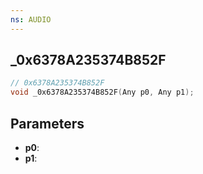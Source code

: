 ```yaml
---
ns: AUDIO
---
```

## _0x6378A235374B852F

```c
// 0x6378A235374B852F
void _0x6378A235374B852F(Any p0, Any p1);
```

## Parameters
* **p0**:
* **p1**:
